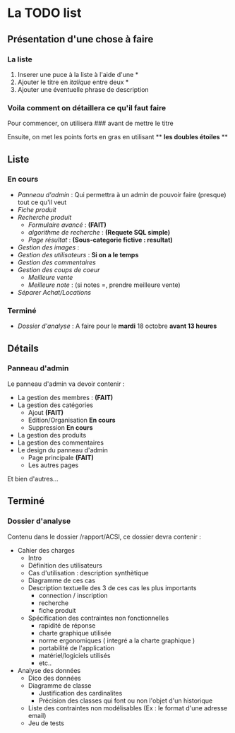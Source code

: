 # La TODO list 
## Présentation d'une chose à faire
### La liste

1. Inserer une puce à la liste à l'aide d'une \*
2. Ajouter le titre en *italique* entre deux \*
3. Ajouter une éventuelle phrase de description

### Voila comment on détaillera ce qu'il faut faire

Pour commencer, on utilisera ### avant de mettre le titre

Ensuite, on met les points forts en gras en utilisant \** **les doubles étoiles** \**

## Liste

### En cours

* *Panneau d'admin* : Qui permettra à un admin de pouvoir faire (presque) tout ce qu'il veut
* *Fiche produit*
* *Recherche produit*
	* *Formulaire avancé* : **(FAIT)**
	* *algorithme de recherche* : **(Requete SQL simple)**
	* *Page résultat* : **(Sous-categorie fictive : resultat)**
* *Gestion des images* :
* *Gestion des utilisateurs* : **Si on a le temps**
* *Gestion des commentaires*
* *Gestion des coups de coeur*
	* *Meilleure vente*
	* *Meilleure note* : (si notes =, prendre meilleure vente)
* *Séparer Achat/Locations*
                
### Terminé

* *Dossier d'analyse* : A faire pour le **mardi** 18 octobre **avant 13 heures**

## Détails

### Panneau d'admin

Le panneau d'admin va devoir contenir :

* La gestion des membres : **(FAIT)**
* La gestion des catégories
	* Ajout **(FAIT)**
	* Edition/Organisation **En cours**
	* Suppression **En cours**
* La gestion des produits
* La gestion des commentaires
* Le design du panneau d'admin
	* Page principale **(FAIT)**
 	* Les autres pages

Et bien d'autres...

## Terminé

### Dossier d'analyse

Contenu dans le dossier /rapport/ACSI, ce dossier devra contenir :

* Cahier des charges
	* Intro
	* Définition des utilisateurs
	* Cas d'utilisation : description synthètique
	* Diagramme de ces cas
	* Description textuelle des 3 de ces cas les plus importants 
		* connection / inscription
		* recherche
		* fiche produit
	* Spécification des contraintes non fonctionnelles
		* rapidité de réponse
		* charte graphique utilisée
		* norme ergonomiques ( integré a la charte graphique )
		* portabilité de l'application
		* matériel/logiciels utilisés
		* etc..
* Analyse des données
	* Dico des données
	* Diagramme de classe
		* Justification des cardinalites
		* Précision des classes qui font ou non l'objet d'un historique
	* Liste des contraintes non modélisables (Ex : le format d'une adresse email)
	* Jeu de tests